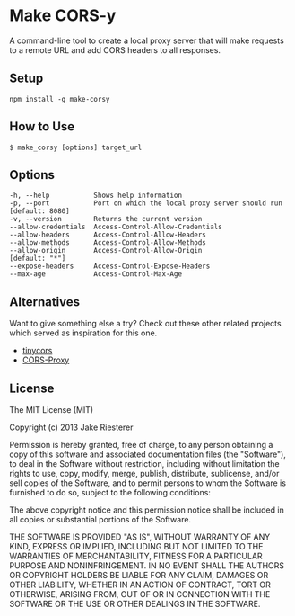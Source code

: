 # Make CORS-y
A command-line tool to create a local proxy server that will make requests to a remote URL and add CORS headers to all responses.

## Setup

    npm install -g make-corsy

## How to Use

    $ make_corsy [options] target_url

## Options

    -h, --help           Shows help information
    -p, --port           Port on which the local proxy server should run  [default: 8080]
    -v, --version        Returns the current version
    --allow-credentials  Access-Control-Allow-Credentials
    --allow-headers      Access-Control-Allow-Headers
    --allow-methods      Access-Control-Allow-Methods
    --allow-origin       Access-Control-Allow-Origin                      [default: "*"]
    --expose-headers     Access-Control-Expose-Headers
    --max-age            Access-Control-Max-Age

## Alternatives
Want to give something else a try? Check out these other related projects which served as inspiration for this one.

* [tinycors](https://github.com/cburgmer/tinycors)
* [CORS-Proxy](https://github.com/gr2m/CORS-Proxy/)

## License
The MIT License (MIT)

Copyright (c) 2013 Jake Riesterer

Permission is hereby granted, free of charge, to any person obtaining a copy
of this software and associated documentation files (the "Software"), to deal
in the Software without restriction, including without limitation the rights
to use, copy, modify, merge, publish, distribute, sublicense, and/or sell
copies of the Software, and to permit persons to whom the Software is
furnished to do so, subject to the following conditions:

The above copyright notice and this permission notice shall be included in
all copies or substantial portions of the Software.

THE SOFTWARE IS PROVIDED "AS IS", WITHOUT WARRANTY OF ANY KIND, EXPRESS OR
IMPLIED, INCLUDING BUT NOT LIMITED TO THE WARRANTIES OF MERCHANTABILITY,
FITNESS FOR A PARTICULAR PURPOSE AND NONINFRINGEMENT. IN NO EVENT SHALL THE
AUTHORS OR COPYRIGHT HOLDERS BE LIABLE FOR ANY CLAIM, DAMAGES OR OTHER
LIABILITY, WHETHER IN AN ACTION OF CONTRACT, TORT OR OTHERWISE, ARISING FROM,
OUT OF OR IN CONNECTION WITH THE SOFTWARE OR THE USE OR OTHER DEALINGS IN
THE SOFTWARE.
